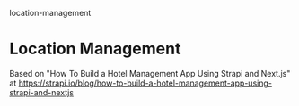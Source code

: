 location-management
# Location Management

Based on "How To Build a Hotel Management App Using Strapi and Next.js" at https://strapi.io/blog/how-to-build-a-hotel-management-app-using-strapi-and-nextjs
